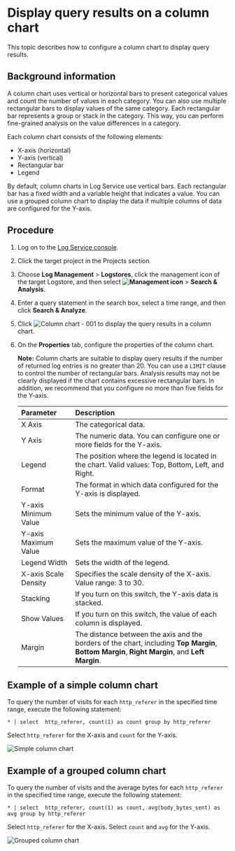 # Display query results on a column chart

This topic describes how to configure a column chart to display query results.

## Background information

A column chart uses vertical or horizontal bars to present categorical values and count the number of values in each category. You can also use multiple rectangular bars to display values of the same category. Each rectangular bar represents a group or stack in the category. This way, you can perform fine-grained analysis on the value differences in a category.

Each column chart consists of the following elements:

-   X-axis \(horizontal\)
-   Y-axis \(vertical\)
-   Rectangular bar
-   Legend

By default, column charts in Log Service use vertical bars. Each rectangular bar has a fixed width and a variable height that indicates a value. You can use a grouped column chart to display the data if multiple columns of data are configured for the Y-axis.

## Procedure

1.  Log on to the [Log Service console](https://sls.console.aliyun.com).

2.  Click the target project in the Projects section.

3.  Choose **Log Management** \> **Logstores**, click the management icon of the target Logstore, and then select **![Management icon](https://static-aliyun-doc.oss-cn-hangzhou.aliyuncs.com/assets/img/en-US/9484688951/p52166.png)** \> **Search & Analysis**.

4.  Enter a query statement in the search box, select a time range, and then click **Search & Analyze**.

5.  Click ![Column chart - 001](https://static-aliyun-doc.oss-cn-hangzhou.aliyuncs.com/assets/img/en-US/9376895951/p93115.png) to display the query results in a column chart.

6.  On the **Properties** tab, configure the properties of the column chart.

    **Note:** Column charts are suitable to display query results if the number of returned log entries is no greater than 20. You can use a `LIMIT` clause to control the number of rectangular bars. Analysis results may not be clearly displayed if the chart contains excessive rectangular bars. In addition, we recommend that you configure no more than five fields for the Y-axis.

    |Parameter|Description|
    |:--------|:----------|
    |X Axis|The categorical data.|
    |Y Axis|The numeric data. You can configure one or more fields for the Y-axis.|
    |Legend|The position where the legend is located in the chart. Valid values: Top, Bottom, Left, and Right.|
    |Format|The format in which data configured for the Y-axis is displayed.|
    |Y-axis Minimum Value|Sets the minimum value of the Y-axis.|
    |Y-axis Maximum Value|Sets the maximum value of the Y-axis.|
    |Legend Width|Sets the width of the legend.|
    |X-axis Scale Density|Specifies the scale density of the X-axis. Value range: 3 to 30.|
    |Stacking|If you turn on this switch, the Y-axis data is stacked.|
    |Show Values|If you turn on this switch, the value of each column is displayed.|
    |Margin|The distance between the axis and the borders of the chart, including **Top Margin**, **Bottom Margin**, **Right Margin**, and **Left Margin**.|


## Example of a simple column chart

To query the number of visits for each `http_referer` in the specified time range, execute the following statement:

```
* | select  http_referer, count(1) as count group by http_referer
```

Select `http_referer` for the X-axis and `count` for the Y-axis.

![Simple column chart](https://static-aliyun-doc.oss-cn-hangzhou.aliyuncs.com/assets/img/en-US/1823359951/p5713.png)

## Example of a grouped column chart

To query the number of visits and the average bytes for each `http_referer` in the specified time range, execute the following statement:

```
* | select  http_referer, count(1) as count, avg(body_bytes_sent) as avg group by http_referer
```

Select `http_referer` for the X-axis. Select `count` and `avg` for the Y-axis.

![Grouped column chart](https://static-aliyun-doc.oss-cn-hangzhou.aliyuncs.com/assets/img/en-US/1823359951/p5714.png)

